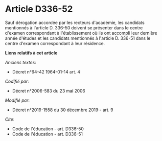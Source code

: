 # Article D336-52

Sauf dérogation accordée par les recteurs d'académie, les candidats mentionnés à l'article D. 336-50 doivent se présenter
dans le centre d'examen correspondant à l'établissement où ils ont accompli leur dernière année d'études et les candidats
mentionnés à l'article D. 336-51 dans le centre d'examen correspondant à leur résidence.

**Liens relatifs à cet article**

_Anciens textes_:

  - Décret n°64-42 1964-01-14 art. 4

_Codifié par_:

  - Décret n°2006-583 du 23 mai 2006

_Modifié par_:

  - Décret n°2019-1558 du 30 décembre 2019 - art. 9

_Cite_:

  - Code de l'éducation - art. D336-50
  - Code de l'éducation - art. D336-51
